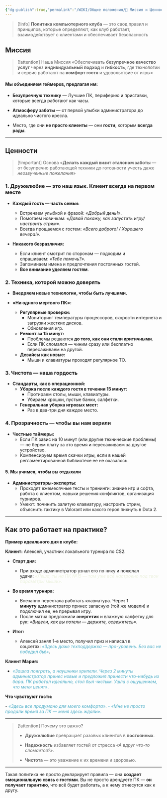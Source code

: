 ```yaml
---
{"dg-publish":true,"permalink":"/WIKI/Общие положения/🎯 Миссия и Ценности/"}
---
```


> [!info]
> **Политика компьютерного клуба** — это свод правил и принципов, которые определяют, как клуб работает, взаимодействует с клиентами и обеспечивает безопасность

## **Миссия**
> [!attention] Наша Миссия
> «Обеспечивать **безупречное качество услуг** через **индивидуальный подход** и **гибкость**, где технологии и сервис работают на **комфорт гостя** и удовольствие от игры»

#### Мы объединяем геймеров, предлагая им:

- **Безупречную технику** — Лучшие ПК, периферию и приставки, которые всегда работают как часы.
    
- **Атмосферу заботы** — от первой улыбки администратора до идеально чистого кресла.
    
- Место, где они **не просто клиенты** — они **гости**, которым **всегда рады**.

___
## **Ценности**
> [!important] Основа
> «**Делать каждый визит эталоном заботы** — от безупречно работающей техники до готовности учесть даже *неозвученные пожелания*»

### 1. Дружелюбие — это наш язык. Клиент всегда на первом месте

- **Каждый гость — часть семьи:**
    - Встречаем улыбкой и фразой: _«Добрый день!»_.
    - Помогаем новичкам: _«Давай покажу, как запустить игру/настроить стрим»_.
    - Всегда прощаемся с гостем: _«Всего доброго! / Хорошего вечера!»_.

- **Никакого безразличия:**
    - Если клиент смотрит по сторонам — подходим и спрашиваем: _«Тебе помочь?»_.
    - Запоминаем имена и предпочтения постоянных гостей.
    - **Все внимание уделяем гостям**.

### **2. Техника, которой можно доверять**

- **Внедряем новые технологии, чтобы быть лучшими.**

- **«Ни одного мертвого ПК»:**
    - **Регулярные проверки:**
        - Мониторинг температуры процессоров, скорости интернета и загрузки жестких дисков.
        - Обновления игр.
    - **Ремонт за 15 минут:**
        - Проблемы решаются **до того, как они стали критичными**.
		- Если ПК сломался — чиним сразу или бесплатно пересаживаем на другой.
    - **Девайсы как новые:**
        - Мыши и клавиатуры проходят регулярное ТО.

### **3. Чистота — наша гордость**

- **Стандарты, как в операционной:**
	- **Уборка после каждого гостя в течении 15 минут:**
	    - Протираем столы, мыши, клавиатуры.
        - Убираем крошки, пустые банки, салфетки.            
    - **Генеральная уборка игровых мест:**
        - Раз в два-три дня каждое место.

### **4. Прозрачность — чтобы вы нам верили**

- **Честные таймеры:**
    - Если ПК завис на 10 минут (или другие технические проблемы) — не берем плату за это время и пересаживаем за другое устройство.
    - Компенсируем время скачки игры, если в нашей регламентированной библиотеке ее не оказалось.

#### **5. Мы учимся, чтобы вы отдыхали**

- **Администраторы-эксперты:**
    - Проходят ежемесячные тесты и тренинги: знание игр и софта, работа с клиентом, навыки решения конфликтов, организация турниров.
    - Умеют: починить залитую клавиатуру, настроить стрим, объяснить тактику в Valorant или какого героя пикнуть в Dota 2.

___
## **Как это работает на практике?**

**Пример идеального дня в клубе:**

**Клиент:** Алексей, участник локального турнира по CS2.

- **Старт дня:**
    - При входе администратор узнал его по нику и пожелал удачи: <font color="#ebf1dd">_«Леша, ты на ПК №15 — там уже всё настроено под твои параметры мыши»_.</font>
        
- **Во время турнира:**
    - Внезапно перестала работать клавиатура. Через **1 минуту** администратор принес запасную (той же модели) и подключил ее, не прерывая игру.
    - После матча предложили **энергетик** и влажную салфетку для рук: _«Видели, как вы потели — держите, освежитесь»_.

- **Итог:**
    - Алексей занял 1-е место, получил приз и написал в соцсетях: <font color="#4bacc6">_«Здесь даже техподдержка — про-уровень. Без вас не победил бы!»_</font>.

**Клиент Мария:**

- <font color="#4bacc6">_«Зашла поиграть, а наушники хрипели. Через 2 минуты администратор принес новые и предложил принести что-нибудь из бара. ПК работал идеально, стол был чистым. Ушла с ощущением, что меня ценят»_.</font>

**Что чувствуют гости:**

-<font color="#4bacc6"> _«Здесь все продумано для моего комфорта»_.</font>
<font color="#4bacc6">- _«Мне не просто продали время за ПК — меня здесь ждали»_.</font>

---
> [!attention] Почему это важно? 
> - **Дружелюбие** превращает разовых клиентов в **постоянных**.
>     
> - **Надежность** избавляет гостей от стресса *«А вдруг что-то сломается?»*.
>     
> - **Чистота** — это уважение к их времени и здоровью.
>     

---
Такая политика не просто декларирует правила — она **создает эмоциональную связь с гостями**. Вы не просто арендуете ПК — **он получает гарантию**, что всё будет работать, а к нему отнесутся как к другу.